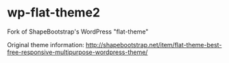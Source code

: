 wp-flat-theme2
==============

Fork of ShapeBootstrap's WordPress "flat-theme"

Original theme information: http://shapebootstrap.net/item/flat-theme-best-free-responsive-multipurpose-wordpress-theme/

